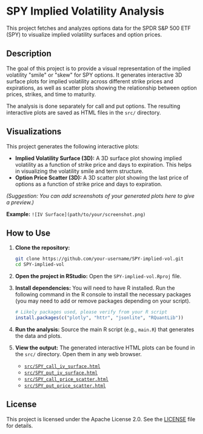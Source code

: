 # SPY Implied Volatility Analysis

This project fetches and analyzes options data for the SPDR S&P 500 ETF (SPY) to visualize implied volatility surfaces and option prices.

## Description

The goal of this project is to provide a visual representation of the implied volatility "smile" or "skew" for SPY options. It generates interactive 3D surface plots for implied volatility across different strike prices and expirations, as well as scatter plots showing the relationship between option prices, strikes, and time to maturity.

The analysis is done separately for call and put options. The resulting interactive plots are saved as HTML files in the `src/` directory.

## Visualizations

This project generates the following interactive plots:

*   **Implied Volatility Surface (3D):** A 3D surface plot showing implied volatility as a function of strike price and days to expiration. This helps in visualizing the volatility smile and term structure.
*   **Option Price Scatter (3D):** A 3D scatter plot showing the last price of options as a function of strike price and days to expiration.

*(Suggestion: You can add screenshots of your generated plots here to give a preview.)*

**Example:**
`![IV Surface](path/to/your/screenshot.png)`

## How to Use

1.  **Clone the repository:**
    ```bash
    git clone https://github.com/your-username/SPY-implied-vol.git
    cd SPY-implied-vol
    ```

2.  **Open the project in RStudio:**
    Open the `SPY-implied-vol.Rproj` file.

3.  **Install dependencies:**
    You will need to have R installed. Run the following command in the R console to install the necessary packages (you may need to add or remove packages depending on your script).
    ```r
    # Likely packages used, please verify from your R script
    install.packages(c("plotly", "httr", "jsonlite", "RQuantLib"))
    ```

4.  **Run the analysis:**
    Source the main R script (e.g., `main.R`) that generates the data and plots.

5.  **View the output:**
    The generated interactive HTML plots can be found in the `src/` directory. Open them in any web browser.
    *   [`src/SPY_call_iv_surface.html`](src/SPY_call_iv_surface.html)
    *   [`src/SPY_put_iv_surface.html`](src/SPY_put_iv_surface.html)
    *   [`src/SPY_call_price_scatter.html`](src/SPY_call_price_scatter.html)
    *   [`src/SPY_put_price_scatter.html`](src/SPY_put_price_scatter.html)

## License

This project is licensed under the Apache License 2.0. See the [LICENSE](LICENSE) file for details.